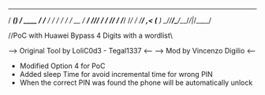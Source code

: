    _______ __               __
  / ____(_) /   ____  _____/ /_______
 / /   / / /   / __ \/ ___/ //_/ ___/
/ /___/ / /___/ /_/ / /__/ ,< (__  )
\____/_/_____/\____/\___/_/|_/____/

//PoC with Huawei Bypass 4 Digits with a wordlist\\

--> Original Tool by LoliC0d3 - Tegal1337 <--
--> Mod by Vincenzo Digilio <--

* Modified Option 4 for PoC
* Added sleep Time for avoid incremental time for wrong PIN
* When the correct PIN was found the phone will be automatically unlock
